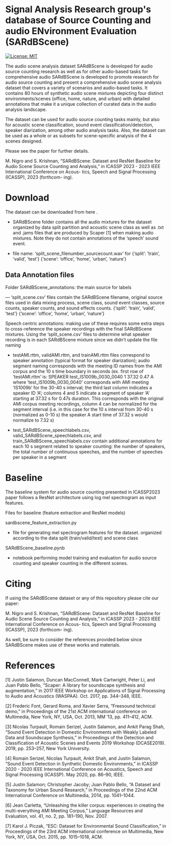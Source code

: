 # Signal Analysis Research group's database of Source Counting and audio ENvironment Evaluation (SARdBScene) 

[![License: MIT](https://img.shields.io/badge/License-MIT-yellow.svg)](https://opensource.org/licenses/MIT)

The audio scene analysis dataset SARdBScene is developed for audio source counting research as well as for other audio-based tasks for comprehensive audio SARdBScene is developed to promote research for audio source counting and present a comprehensive audio scene analysis dataset that covers a variety of scenarios and audio-based tasks. It contains 80 hours of synthetic audio scene mixtures depicting four distinct environments/scenes (office, home, nature, and urban) with detailed annotations that make it a unique collection of curated data in the audio analysis landscape.

The dataset can be used for audio source counting tasks mainly, but also for acoustic scene classification, sound event classification/detection, speaker diarization, among other audio analysis tasks. Also, the dataset can be used as a whole or as subsets for scene-specific analysis of the 4 scenes designed.

Please see the paper for further details.

M. Nigro and S. Krishnan, “SARdBScene: Dataset and ResNet
Baseline for Audio Scene Source Counting and Analysis,” in
ICASSP 2023 - 2023 IEEE International Conference on Acous-
tics, Speech and Signal Processing (ICASSP), 2023 (forthcom-
ing).

# Download

The dataset can be downloaded from here .

* SARdBScene folder contains all the audio mixtures for the dataset organized by data split partition and acoustic scene class as well as .txt and .jams files that are produced by Scaper [1] when making audio mixtures. Note they do not contain annotations of the ‘speech’ sound event.

* file name: ‘split_scene_filenumber_sourcecount.wav’ for {‘split’: ’train’, ‘valid’, ’test’}	{‘scene’: ‘office’, ‘home’, ‘urban’, ‘nature’}


## Data Annotation files
Folder SARdBScene_annotations: the main source for labels


— ‘split_scene.csv’ files contain the SARdBScene filename, original source files used in data mixing process, scene class, sound event classes, source counts, speaker counts, and sound effects counts. {‘split’: ’train’, ‘valid’, ’test’}	{‘scene’: ‘office’, ‘home’, ‘urban’, ‘nature’}

Speech centric annotations: making use of these requires some extra steps to cross-reference the speaker recordings with the final SARdBScene mixtures. Using the ‘split_scene.csv’ files to determine what speaker recording is in each SARdBScene mixture since we didn’t update the file naming 

- testAMI.rttm, validAMI.rttm, and trainAMI.rttm files correspond to speaker annotation (typical format for speaker diarization); audio segment naming corresponds with the meeting ID names from the AMI corpus and the 10 s time boundary in seconds (ex. first row of ‘testAMI.rttm’ is:
SPEAKER test_IS1009b_0030_0040 1 37.32 0.47 <NA> <NA> A <NA> <NA>
where ‘test_IS1009b_0030_0040’ corresponds with AMI meeting ‘IS1009b’ for the 30-40 s interval; the third last column indicates a speaker ID ‘A’; columns 4 and 5 indicate a segment of speaker ‘A’ starting at 37.32 s for 0.47s duration. This corresponds with the original AMI corpus meeting recordings, column 4 can be normalized for the segment interval (i.e. in this case for the 10 s interval from 30-40 s (normalized as 0-10 s) the speaker A start time of 37.32 s would normalize to 7.32 s)

- test_SARdBScene_speechlabels.csv, valid_SARdBScene_speechlabels.csv, and train_SARdBScene_speechlabels.csv contain additional annotations for each 10 s segment related to speaker counting: the number of speakers, the total number of continuous speeches, and the number of speeches per speaker in a segment


# Baseline
The baseline system for audio source counting presented in ICASSP2023 paper follows a ResNet architecture using log mel spectrogram as input features.

Files for baseline (feature extraction and ResNet models)
 
sardbscene_feature_extraction.py
- file for generating mel spectrogram features for the dataset. organized according to the data split (train/valid/test) and scene class

SARdBScene_baseline.pynb
- notebook performing model training and evaluation for audio source counting and speaker counting in the different scenes.


# Citing
If using the SARdBScene dataset or any of this repository please cite our paper:

M. Nigro and S. Krishnan, “SARdBScene: Dataset and ResNet
Baseline for Audio Scene Source Counting and Analysis,” in
ICASSP 2023 - 2023 IEEE International Conference on Acous-
tics, Speech and Signal Processing (ICASSP), 2023 (forthcom-
ing).

As well, be sure to consider the references provided below since SARdBScene makes use of these works and materials.

# References

[1] Justin Salamon, Duncan MacConnell, Mark Cartwright, Peter Li, and Juan Pablo Bello, “Scaper: A library for soundscape synthesis and augmentation,” in 2017 IEEE Workshop on Applications of Signal Processing to Audio and Acoustics (WASPAA). Oct. 2017, pp. 344–348, IEEE.

[2] Frederic Font, Gerard Roma, and Xavier Serra, “Freesound technical demo,” in Proceedings of the 21st ACM international conference on Multimedia, New York, NY, USA, Oct. 2013, MM ’13, pp. 411–412, ACM.

[3] Nicolas Turpault, Romain Serizel, Justin Salamon, and Ankit Parag Shah, “Sound Event Detection in Domestic Environments with Weakly Labeled Data and Soundscape Synthesis,” in Proceedings of the Detection and Classification of Acoustic Scenes and Events 2019 Workshop (DCASE2019). 2019, pp. 253–257, New York University.

[4] Romain Serizel, Nicolas Turpault, Ankit Shah, and Justin Salamon, “Sound Event Detection in Synthetic Domestic Environments,” in ICASSP 2020 - 2020 IEEE International Conference on Acoustics, Speech and Signal Processing (ICASSP). May 2020, pp. 86–90, IEEE.

[5] Justin Salamon; Christopher Jacoby; Juan Pablo Bello, “A Dataset and Taxonomy for Urban Sound Research,” in Proceedings of the 22nd ACM International Conference on Multimedia, 2014, pp. 1041–1044.

[6] Jean Carletta, “Unleashing the killer corpus: experiences in creating the multi-everything AMI Meeting Corpus,” Language Resources and Evaluation, vol. 41, no. 2, pp. 181–190, Nov. 2007.

[7] Karol J. Piczak, “ESC: Dataset for Environmental Sound Classification,” in Proceedings of the 23rd ACM international conference on Multimedia, New York, NY, USA, Oct. 2015, pp. 1015–1018, ACM.
